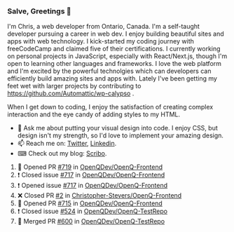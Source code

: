 ### Salve, Greetings 👋

I'm Chris, a web developer from Ontario, Canada. I'm a self-taught developer pursuing a career in web dev. I enjoy building beautiful sites and apps with web technology.
I kick-started my coding journey with freeCodeCamp and claimed five of their certifications.  I currently working on personal projects in JavaScript, especially with React/Next.js, though I'm open to learning other languages and frameworks. I love the web platform and I'm excited by the powerful technolgies which can developers can efficiently build amazing sites and apps with. Lately I've been getting my feet wet with larger projects by contributing to https://github.com/Automattic/wp-calypso .

When I get down to coding, I enjoy the satisfaction of creating complex interaction and the eye candy of adding styles to my HTML. 

- 💬 Ask me about putting your visual design into code. I enjoy CSS, but design isn't my strength, so I'd love to implement your amazing design.
- 📫 Reach me on: [Twitter](https://twitter.com/Christo28120856), [Linkedin](https://www.linkedin.com/in/christopher-stevers-07b9a5204/).
- ⌨ Check out my blog: [Scribo](https://christopherstevers.cf).
<!--
**Christopher-Stevers/Christopher-Stevers** is a ✨ _special_ ✨ repository because its `README.md` (this file) appears on your GitHub profile.

Here are some ideas to get you started:

- 🔭 I’m currently working on ...
- 🌱 I’m currently learning ...
- 👯 I’m looking to collaborate on ...
- 🤔 I’m looking for help with ...
- 😄 Pronouns: ...
- ⚡ Fun fact: ...
-->

<!--START_SECTION:activity-->
1. 💪 Opened PR [#719](https://github.com/OpenQDev/OpenQ-Frontend/pull/719) in [OpenQDev/OpenQ-Frontend](https://github.com/OpenQDev/OpenQ-Frontend)
2. ❗️ Closed issue [#717](https://github.com/OpenQDev/OpenQ-Frontend/issues/717) in [OpenQDev/OpenQ-Frontend](https://github.com/OpenQDev/OpenQ-Frontend)
3. ❗️ Opened issue [#717](https://github.com/OpenQDev/OpenQ-Frontend/issues/717) in [OpenQDev/OpenQ-Frontend](https://github.com/OpenQDev/OpenQ-Frontend)
4. ❌ Closed PR [#2](https://github.com/Christopher-Stevers/OpenQ-Frontend/pull/2) in [Christopher-Stevers/OpenQ-Frontend](https://github.com/Christopher-Stevers/OpenQ-Frontend)
5. 💪 Opened PR [#715](https://github.com/OpenQDev/OpenQ-Frontend/pull/715) in [OpenQDev/OpenQ-Frontend](https://github.com/OpenQDev/OpenQ-Frontend)
6. ❗️ Closed issue [#524](https://github.com/OpenQDev/OpenQ-TestRepo/issues/524) in [OpenQDev/OpenQ-TestRepo](https://github.com/OpenQDev/OpenQ-TestRepo)
7. 🎉 Merged PR [#600](https://github.com/OpenQDev/OpenQ-TestRepo/pull/600) in [OpenQDev/OpenQ-TestRepo](https://github.com/OpenQDev/OpenQ-TestRepo)
<!--END_SECTION:activity-->
